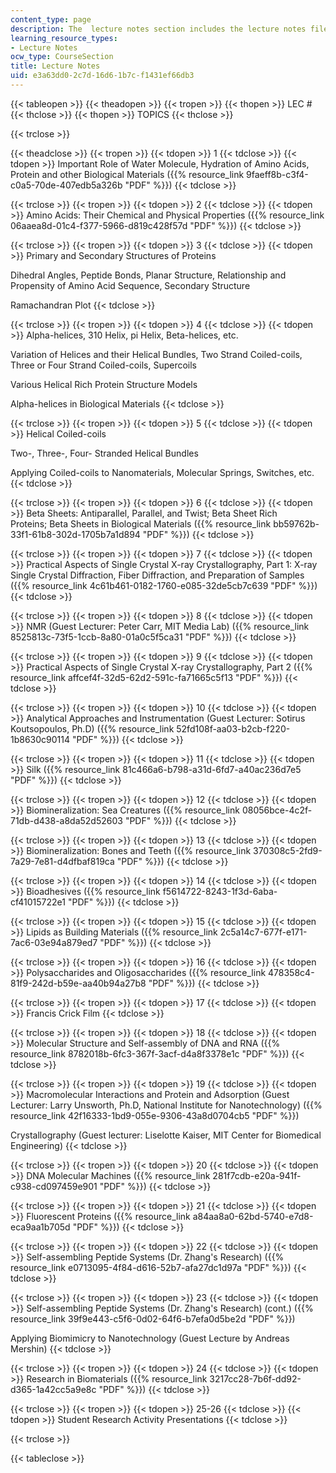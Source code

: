 ```yaml
---
content_type: page
description: The  lecture notes section includes the lecture notes files.
learning_resource_types:
- Lecture Notes
ocw_type: CourseSection
title: Lecture Notes
uid: e3a63dd0-2c7d-16d6-1b7c-f1431ef66db3
---
```


{{< tableopen >}}
{{< theadopen >}}
{{< tropen >}}
{{< thopen >}}
LEC #
{{< thclose >}}
{{< thopen >}}
TOPICS
{{< thclose >}}

{{< trclose >}}

{{< theadclose >}}
{{< tropen >}}
{{< tdopen >}}
1
{{< tdclose >}}
{{< tdopen >}}
Important Role of Water Molecule, Hydration of Amino Acids, Protein and other Biological Materials ({{% resource_link 9faeff8b-c3f4-c0a5-70de-407edb5a326b "PDF" %}})
{{< tdclose >}}

{{< trclose >}}
{{< tropen >}}
{{< tdopen >}}
2
{{< tdclose >}}
{{< tdopen >}}
Amino Acids: Their Chemical and Physical Properties ({{% resource_link 06aaea8d-01c4-f377-5966-d819c428f57d "PDF" %}})
{{< tdclose >}}

{{< trclose >}}
{{< tropen >}}
{{< tdopen >}}
3
{{< tdclose >}}
{{< tdopen >}}
Primary and Secondary Structures of Proteins  
  
Dihedral Angles, Peptide Bonds, Planar Structure, Relationship and Propensity of Amino Acid Sequence, Secondary Structure  
  
Ramachandran Plot
{{< tdclose >}}

{{< trclose >}}
{{< tropen >}}
{{< tdopen >}}
4
{{< tdclose >}}
{{< tdopen >}}
Alpha-helices, 310 Helix, pi Helix, Beta-helices, etc.  
  
Variation of Helices and their Helical Bundles, Two Strand Coiled-coils, Three or Four Strand Coiled-coils, Supercoils  
  
Various Helical Rich Protein Structure Models  
  
Alpha-helices in Biological Materials
{{< tdclose >}}

{{< trclose >}}
{{< tropen >}}
{{< tdopen >}}
5
{{< tdclose >}}
{{< tdopen >}}
Helical Coiled-coils  
  
Two-, Three-, Four- Stranded Helical Bundles  
  
Applying Coiled-coils to Nanomaterials, Molecular Springs, Switches, etc.
{{< tdclose >}}

{{< trclose >}}
{{< tropen >}}
{{< tdopen >}}
6
{{< tdclose >}}
{{< tdopen >}}
Beta Sheets: Antiparallel, Parallel, and Twist; Beta Sheet Rich Proteins; Beta Sheets in Biological Materials ({{% resource_link bb59762b-33f1-61b8-302d-1705b7a1d894 "PDF" %}})
{{< tdclose >}}

{{< trclose >}}
{{< tropen >}}
{{< tdopen >}}
7
{{< tdclose >}}
{{< tdopen >}}
Practical Aspects of Single Crystal X-ray Crystallography, Part 1: X-ray Single Crystal Diffraction, Fiber Diffraction, and Preparation of Samples ({{% resource_link 4c61b461-0182-1760-e085-32de5cb7c639 "PDF" %}})
{{< tdclose >}}

{{< trclose >}}
{{< tropen >}}
{{< tdopen >}}
8
{{< tdclose >}}
{{< tdopen >}}
NMR (Guest Lecturer: Peter Carr, MIT Media Lab) ({{% resource_link 8525813c-73f5-1ccb-8a80-01a0c5f5ca31 "PDF" %}})
{{< tdclose >}}

{{< trclose >}}
{{< tropen >}}
{{< tdopen >}}
9
{{< tdclose >}}
{{< tdopen >}}
Practical Aspects of Single Crystal X-ray Crystallography, Part 2 ({{% resource_link affcef4f-32d5-62d2-591c-fa71665c5f13 "PDF" %}})
{{< tdclose >}}

{{< trclose >}}
{{< tropen >}}
{{< tdopen >}}
10
{{< tdclose >}}
{{< tdopen >}}
Analytical Approaches and Instrumentation (Guest Lecturer: Sotirus Koutsopoulos, Ph.D) ({{% resource_link 52fd108f-aa03-b2cb-f220-1b8630c90114 "PDF" %}})
{{< tdclose >}}

{{< trclose >}}
{{< tropen >}}
{{< tdopen >}}
11
{{< tdclose >}}
{{< tdopen >}}
Silk ({{% resource_link 81c466a6-b798-a31d-6fd7-a40ac236d7e5 "PDF" %}})
{{< tdclose >}}

{{< trclose >}}
{{< tropen >}}
{{< tdopen >}}
12
{{< tdclose >}}
{{< tdopen >}}
Biomineralization: Sea Creatures ({{% resource_link 08056bce-4c2f-71db-d438-a8da52d52603 "PDF" %}})
{{< tdclose >}}

{{< trclose >}}
{{< tropen >}}
{{< tdopen >}}
13
{{< tdclose >}}
{{< tdopen >}}
Biomineralization: Bones and Teeth ({{% resource_link 370308c5-2fd9-7a29-7e81-d4dfbaf819ca "PDF" %}})
{{< tdclose >}}

{{< trclose >}}
{{< tropen >}}
{{< tdopen >}}
14
{{< tdclose >}}
{{< tdopen >}}
Bioadhesives ({{% resource_link f5614722-8243-1f3d-6aba-cf41015722e1 "PDF" %}})
{{< tdclose >}}

{{< trclose >}}
{{< tropen >}}
{{< tdopen >}}
15
{{< tdclose >}}
{{< tdopen >}}
Lipids as Building Materials ({{% resource_link 2c5a14c7-677f-e171-7ac6-03e94a879ed7 "PDF" %}})
{{< tdclose >}}

{{< trclose >}}
{{< tropen >}}
{{< tdopen >}}
16
{{< tdclose >}}
{{< tdopen >}}
Polysaccharides and Oligosaccharides ({{% resource_link 478358c4-81f9-242d-b59e-aa40b94a27b8 "PDF" %}})
{{< tdclose >}}

{{< trclose >}}
{{< tropen >}}
{{< tdopen >}}
17
{{< tdclose >}}
{{< tdopen >}}
Francis Crick Film
{{< tdclose >}}

{{< trclose >}}
{{< tropen >}}
{{< tdopen >}}
18
{{< tdclose >}}
{{< tdopen >}}
Molecular Structure and Self-assembly of DNA and RNA ({{% resource_link 8782018b-6fc3-367f-3acf-d4a8f3378e1c "PDF" %}})
{{< tdclose >}}

{{< trclose >}}
{{< tropen >}}
{{< tdopen >}}
19
{{< tdclose >}}
{{< tdopen >}}
Macromolecular Interactions and Protein and Adsorption (Guest Lecturer: Larry Unsworth, Ph.D, National Institute for Nanotechnology) ({{% resource_link 42f16333-1bd9-055e-9306-43a8d0704cb5 "PDF" %}})  
  
Crystallography (Guest lecturer: Liselotte Kaiser, MIT Center for Biomedical Engineering)
{{< tdclose >}}

{{< trclose >}}
{{< tropen >}}
{{< tdopen >}}
20
{{< tdclose >}}
{{< tdopen >}}
DNA Molecular Machines ({{% resource_link 281f7cdb-e20a-941f-c938-cd097459e901 "PDF" %}})
{{< tdclose >}}

{{< trclose >}}
{{< tropen >}}
{{< tdopen >}}
21
{{< tdclose >}}
{{< tdopen >}}
Fluorescent Proteins ({{% resource_link a84aa8a0-62bd-5740-e7d8-eca9aa1b705d "PDF" %}})
{{< tdclose >}}

{{< trclose >}}
{{< tropen >}}
{{< tdopen >}}
22
{{< tdclose >}}
{{< tdopen >}}
Self-assembling Peptide Systems (Dr. Zhang's Research) ({{% resource_link e0713095-4f84-d616-52b7-afa27dc1d97a "PDF" %}})
{{< tdclose >}}

{{< trclose >}}
{{< tropen >}}
{{< tdopen >}}
23
{{< tdclose >}}
{{< tdopen >}}
Self-assembling Peptide Systems (Dr. Zhang's Research) (cont.) ({{% resource_link 39f9e443-c5f6-0d02-64f6-b7efa0d5be2d "PDF" %}})  
  
Applying Biomimicry to Nanotechnology (Guest Lecture by Andreas Mershin)
{{< tdclose >}}

{{< trclose >}}
{{< tropen >}}
{{< tdopen >}}
24
{{< tdclose >}}
{{< tdopen >}}
Research in Biomaterials ({{% resource_link 3217cc28-7b6f-dd92-d365-1a42cc5a9e8c "PDF" %}})
{{< tdclose >}}

{{< trclose >}}
{{< tropen >}}
{{< tdopen >}}
25-26
{{< tdclose >}}
{{< tdopen >}}
Student Research Activity Presentations
{{< tdclose >}}

{{< trclose >}}

{{< tableclose >}}